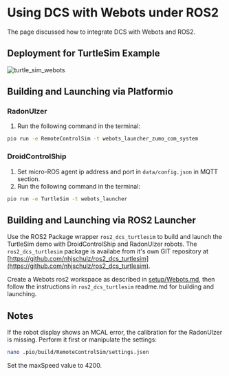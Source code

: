 # Using DCS with Webots under ROS2

The page discussed how to integrate DCS with Webots and ROS2.

## Deployment for TurtleSim Example

![turtle_sim_webots](http://www.plantuml.com/plantuml/proxy?cache=no&src=https://raw.githubusercontent.com/BlueAndi/DroidControlShip/feature/ROS2/doc/ROS2/uml/turtle_sim_webots.plantuml)

## Building and Launching via Platformio

### RadonUlzer

1. Run the following command in the terminal:
```bash
pio run -e RemoteControlSim -t webots_launcher_zumo_com_system
```

### DroidControlShip

1. Set micro-ROS agent ip address and port in ```data/config.json``` in MQTT section.
2. Run the following command in the terminal:
```bash
pio run -e TurtleSim -t webots_launcher
```

## Building and Launching via ROS2 Launcher

Use the ROS2 Package wrapper `ros2_dcs_turtlesim` to build and launch
the TurtleSim demo with DroidControlShip and RadonUlzer robots.
The `ros2_dcs_turtlesim` package is availabe from it's own GIT repository at
[https://github.com/nhjschulz/ros2_dcs_turtlesim](https://github.com/nhjschulz/ros2_dcs_turtlesim).

Create a Webots ros2 workspace as described in [setup/Webots.md](../setup/Webots.md),
then follow the instructions in `ros2_dcs_turtlesim` readme.md for building and launching.


## Notes

If the robot display shows an MCAL error, the calibration for the RadonUlzer is missing. Perform it first or manipulate the settings:

```bash
nano .pio/build/RemoteControlSim/settings.json
```
Set the maxSpeed value to 4200.
